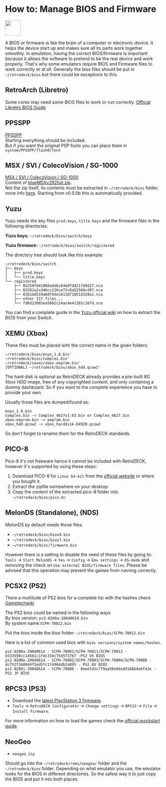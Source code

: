 # How to: Manage BIOS and Firmware

<img src="../../wiki_icons/pixelitos/cpu.png" width="50">

A BIOS or firmware is like the brain of a computer or electronic device. It helps the device start up and makes sure all its parts work together smoothly. In emulation, having the correct BIOS/firmware is important because it allows the software to pretend to be the real device and work properly.
That's why some emulators require BIOS and Firmware files to work correctly or at all.
Generally the bios files should be put in `~/retrodeck/bios` but there could be exceptions to this.

##  RetroArch (Libretro)
Some cores may need some BIOS files to work or run correctly.
[Official Libretro BIOS Guide](https://docs.libretro.com/guides/bios/)

## PPSSPP
[PPSSPP](https://docs.libretro.com/library/ppsspp/)<br/>
Starting everything should be included. <br/>
But if you want the original PSP fonts you can place them in `system/PPSSPP/flash0/font`

## MSX / SVI / ColecoVision / SG-1000
[MSX / SVI / ColecoVision / SG-1000](https://docs.libretro.com/library/bluemsx/#bios)<br/>
Content of [blueMSXv282full.zip](http://bluemsx.msxblue.com/download.html).<br/>
Not the zip itself, its contents must be extracted in `~/retrodeck/bios` folder, more info [here](https://docs.libretro.com/library/bluemsx/#bios).
Starting from v0.5.0b this is automatically provided.

## Yuzu
Yuzu needs the key files `prod.keys`, `title.keys` and the firmware files in the following directories:

**Yuzu keys:** `~/retrodeck/bios/switch/keys`

**Yuzu firmware:** `~/retrodeck/bios/switch/registered`

The directory tree should look like this example:
```
~/retrodeck/bios/switch
├── keys
│   ├── prod.keys
│   └── title.keys
└── registered
    ├── 02259fd41066eddbc64e0fdd217d9d2f.nca
    ├── 02582a2cd46cc226ce72c8a52504cd97.nca
    ├── 02b1dd519a6df4de1b11871851d328a1.nca
    ├── other 217 files...
    └── fd0d23003ea5602c24ac4e41101c16fd.nca
```

You can find a complete guide in the [Yuzu official wiki](https://yuzu-emu.org/help/quickstart/#downloading-and-installing-yuzu) on how to extract the BIOS from your Switch.

## XEMU (Xbox)

These files must be placed with the correct name in the given folders:
```
~/retrodeck/bios/mcpx_1.0.bin'
~/retrodeck/bios/Complex.bin'
~/retrodeck/saves/xbox-eeprom.bin'
[OPTIONAL] ~/retrodeck/bios/xbox_hdd.qcow2'
```
The hard disk is optional as RetroDECK already provides a pre-built 8G Xbox HDD image, free of any copyrighted content, and only containing a dummy dashboard.
So if you want to the complete experience you have to provide your own.

Usually those files are dumped/found as:
```
mcpx_1.0.bin
Complex.bin -> Complex_4627v1.03.bin or Complex_4627.bin
xbox-eeprom.bin -> eeprom.bin
xbox_hdd.qcow2 -> xbox_harddisk-D4920.qcow2
```
So don't forget to rename them for the RetroDECK standards.

## PICO-8

Pico-8 it's not freeware hence it cannot be included with RetroDECK, however it's supported by using these steps:

1. Download PICO-8 for `Linux 64-bit` from the [official website](https://www.lexaloffle.com/games.php?page=updates) or where you bought it.
2. Extract the zipfile somewhere on your desktop
3. Copy the content of the extracted pico-8 folder into `~/retrodeck/bios/pico-8/`

## MelonDS (Standalone), (NDS)

MelonDS by default needs those files:<br/>
- `~/retrodeck/bios/bios9.bin`<br/>
- `~/retrodeck/bios/bios7.bin`<br/>
- `~/retrodeck/bios/firmware.bin`

However there is a setting to disable the need of these files by going to: `Tools` -> `Start MelonDS` -> `Yes` -> `Config` -> `Emu settings` -> `DS-mode` and removing the check on `Use external BIOS/firmware files`.
Please be advised that this operation may prevent the games from running correctly.

## PCSX2 (PS2)

There a multitude of PS2 bios for a complete list with the hashes check <br>
[Gametechwiki](https://emulation.gametechwiki.com/index.php/File_hashes#Known_BIOS_Hashes)

The PS2 bios could be named in the following ways
<br>
By bios version: `ps2-0200a-20040614.bin`
<br>
By system name:`SCPH-70012.bin`

Put the bios inside the bios folder: `~/retrodeck/bios/SCPH-70012.bin`

Here is a list of common used bios with  `bios versions/system names/hashes`.

```
ps2-0200a-20040614 - SCPH-70001/SCPH-70011/SCPH-70012 - d333558cc14561c1fdc334c75d5f37b7 -PS2 US BIOS
ps2-0200e-20040614 - SCPH-70002/SCPH-70003/SCPH-70004/SCPH-70008 - dc752f160044f2ed5fc1f4964db2a095 - PS2 EU BIOS
ps2-0200j-20040614 - SCPH-70000 - 0eee5d1c779aa50e94edd168b4ebf42e - PS2 JP BIOS
```

## RPCS3 (PS3)
- Download the [latest PlayStation 3 firmware](https://www.playstation.com/en-us/support/hardware/ps3/system-software/).
- `Tools` -> `RetroDECK Configurator` -> `Change settings` -> `RPCS3` -> `File` -> `Install Firmware`.

For more information on how to load the games check the [official quickstart guide](https://rpcs3.net/quickstart).

## NeoGeo

- `neogeo.zip`

Should go into the `~/retrodeck/roms/neogeo/` folder and the `~/retrodeck/bios` folder. Depending on what emulator you use, the emulator looks for the BIOS in different directories. So the safest way it to just copy the BIOS and put it into both places.
